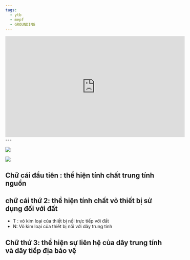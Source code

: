```yaml
---
tags:
  - ytb
  - mepf
  - GROUNDING
---
```


<iframe width="560" height="315" src="https://www.youtube.com/embed/ifeJ6mjAsrU?si=RoL09f6H4k2Euoyp" title="YouTube video player" frameborder="0" allow="accelerometer; autoplay; clipboard-write; encrypted-media; gyroscope; picture-in-picture; web-share" referrerpolicy="strict-origin-when-cross-origin" allowfullscreen></iframe>
---

![](https://res.cloudinary.com/dcqf82eor/image/upload/f_auto/v1749464502/vufwp7qxlmpfvfad7ppn.png)

![](https://res.cloudinary.com/dcqf82eor/image/upload/f_auto/v1749464536/zfetm1wesdvvpiyimfca.png)

## Chữ cái đầu tiên : thể hiện tính chất trung tính nguồn
## chữ cái thứ 2: thể hiện tính chất vỏ thiết bị sử dụng đối với đất
- T : vỏ kim loại của thiết bị nối trực tiếp với đất
- N: Vỏ kim loại của thiết bị nối với dây trung tính
## Chữ thứ 3: thể hiện sự liên hệ của dây trung tính và dây tiếp địa bảo vệ


